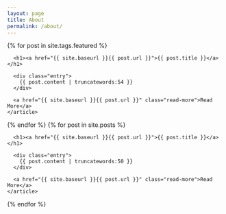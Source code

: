 ```yaml
---
layout: page
title: About
permalink: /about/
---
```


<div class="posts">
   {% for post in site.tags.featured %}
    <article class="post">

      <h1><a href="{{ site.baseurl }}{{ post.url }}">{{ post.title }}</a></h1>

      <div class="entry">
        {{ post.content | truncatewords:54 }}
      </div>

      <a href="{{ site.baseurl }}{{ post.url }}" class="read-more">Read More</a>
    </article>
  {% endfor %}
  {% for post in site.posts %}
    <article class="post">

      <h1><a href="{{ site.baseurl }}{{ post.url }}">{{ post.title }}</a></h1>

      <div class="entry">
        {{ post.content | truncatewords:50 }}
      </div>

      <a href="{{ site.baseurl }}{{ post.url }}" class="read-more">Read More</a>
    </article>
  {% endfor %}
</div>
